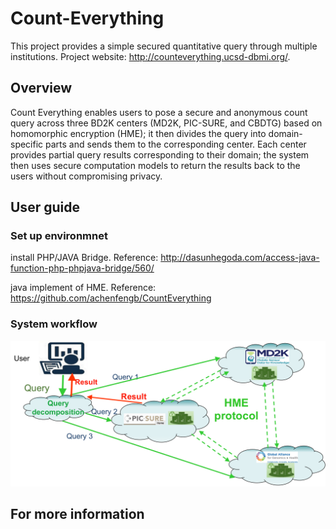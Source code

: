 # Count-Everything
This project provides a simple secured quantitative query through multiple institutions. Project website: http://counteverything.ucsd-dbmi.org/. 

## Overview

Count Everything enables users to pose a secure and anonymous count query across three BD2K centers (MD2K, PIC-SURE, and CBDTG) based on homomorphic encryption (HME); it then divides the query into domain-specific parts and sends them to the corresponding center. Each center provides partial query results corresponding to their domain; the system then uses secure computation models to return the results back to the users without compromising privacy. 

## User guide

### Set up environmnet
install PHP/JAVA Bridge. Reference: http://dasunhegoda.com/access-java-function-php-phpjava-bridge/560/

java implement of HME. Reference:  https://github.com/achenfengb/CountEverything
### System workflow
![alt tag](https://github.com/chao92/Count-Everything/blob/master/workflow.png "Count Everything Workflow")

## For more information
